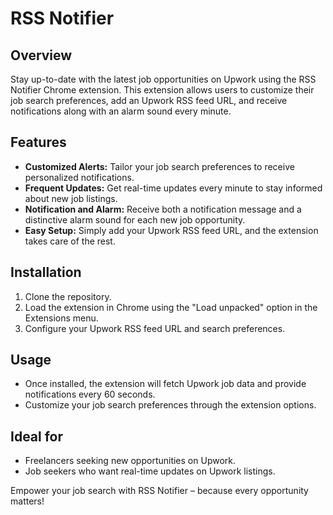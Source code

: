 # RSS Notifier

## Overview

Stay up-to-date with the latest job opportunities on Upwork using the RSS Notifier Chrome extension. This extension allows users to customize their job search preferences, add an Upwork RSS feed URL, and receive notifications along with an alarm sound every minute.

## Features

- **Customized Alerts:** Tailor your job search preferences to receive personalized notifications.
- **Frequent Updates:** Get real-time updates every minute to stay informed about new job listings.
- **Notification and Alarm:** Receive both a notification message and a distinctive alarm sound for each new job opportunity.
- **Easy Setup:** Simply add your Upwork RSS feed URL, and the extension takes care of the rest.

## Installation

1. Clone the repository.
2. Load the extension in Chrome using the "Load unpacked" option in the Extensions menu.
3. Configure your Upwork RSS feed URL and search preferences.

## Usage

- Once installed, the extension will fetch Upwork job data and provide notifications every 60 seconds.
- Customize your job search preferences through the extension options.

## Ideal for

- Freelancers seeking new opportunities on Upwork.
- Job seekers who want real-time updates on Upwork listings.

Empower your job search with RSS Notifier – because every opportunity matters!

